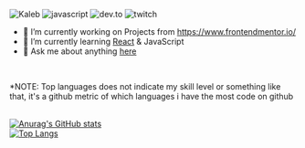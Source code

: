 ![Kaleb](https://res.cloudinary.com/dhclgoera/image/upload/v1617309128/git_banner_y9cjsv.png)
![javascript](https://img.shields.io/badge/JavaScript-Fan-253572.svg?logo=javascript&logoWidth=20)
![dev.to](https://img.shields.io/badge/dev.to-Follow%20Me-253572.svg?logo=dev.to&logoWidth=20)
![twitch](https://img.shields.io/badge/Twitch-Follow%20Me-253572.svg?logo=Twitch&logoWidth=20)
<br>

- 🔭 I’m currently working on Projects from https://www.frontendmentor.io/
- 🌱 I’m currently learning [React](https://reactjs.org/) & JavaScript
- 💬 Ask me about anything [here](https://github.com/Sorumeiji/sorumeiji/issues)
<br>

*NOTE: Top languages does not indicate my skill level or something like that, it's a github metric of which languages i have the most code on github
<br><br>

[![Anurag's GitHub stats](https://github-readme-stats.vercel.app/api?username=sorumeiji&theme=tokyonight)](https://github.com/anuraghazra/github-readme-stats)
<br>
[![Top Langs](https://github-readme-stats.vercel.app/api/top-langs/?username=sorumeiji&hide=asp,&theme=tokyonight)](https://github.com/anuraghazra/github-readme-stats)

<!--
<a href="https://github.com/anuraghazra/github-readme-stats">
  <img align="center" src="https://github-readme-stats.vercel.app/api/pin/?username=anuraghazra&repo=github-readme-stats" />
</a>
<a href="https://github.com/anuraghazra/convoychat">
  <img align="center" src="https://github-readme-stats.vercel.app/api/pin/?username=anuraghazra&repo=convoychat" />
</a>
-->


